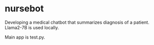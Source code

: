 # nursebot

Developing a medical chatbot that summarizes diagnosis of a patient. Llama2-7B is used locally.

Main app is test.py.
